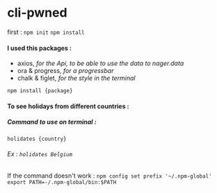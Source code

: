 # cli-pwned
first : `npm init`
`npm install`

#### I used this packages : 
* axios, _for the Api, to be able to use the data to nager.data_ 
* ora & progress, _for a progressbar_
* chalk & figlet, _for the style in the terminal_

`npm install {package}`

#### To see holidays from different countries :
##### Command to use on terminal :
`holidates {country}`
###### Ex : `holidates Belgium`

If the command doesn't work : `npm config set prefix '~/.npm-global'`
`export PATH=-/.npm-global/bin:$PATH`
